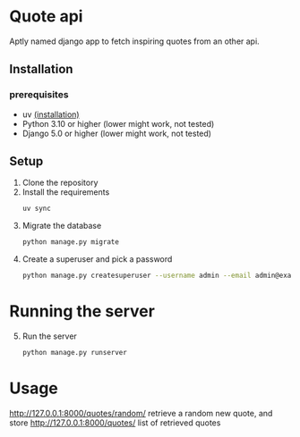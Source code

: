 # Quote api

Aptly named django app to fetch inspiring quotes from an other api.



## Installation

### prerequisites
- uv [(installation)](https://docs.astral.sh/uv/getting-started/installation/)
- Python 3.10 or higher (lower might work, not tested)
- Django 5.0 or higher (lower might work, not tested)

## Setup
1. Clone the repository
2. Install the requirements
    ```bash
    uv sync
    ```
3. Migrate the database
    ```bash
    python manage.py migrate
    ```
4. Create a superuser and pick a password
    ```bash
   python manage.py createsuperuser --username admin --email admin@example.com
    ```
   
# Running the server
5. Run the server
    ```bash
   python manage.py runserver
    ```
   
# Usage
http://127.0.0.1:8000/quotes/random/ retrieve a random new quote, and store
http://127.0.0.1:8000/quotes/ list of retrieved quotes